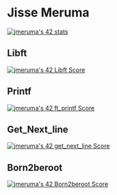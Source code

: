 # Jisse Meruma
[![jmeruma's 42 stats](https://badge42.vercel.app/api/v2/clab6l10b00840fmldpp53p2z/stats?cursusId=21&coalitionId=58)](https://github.com/JaeSeoKim/badge42)

## Libft 
[![jmeruma's 42 Libft Score](https://badge42.vercel.app/api/v2/clab6l10b00840fmldpp53p2z/project/2818183)](https://github.com/JaeSeoKim/badge42)

## Printf
[![jmeruma's 42 ft_printf Score](https://badge42.vercel.app/api/v2/clab6l10b00840fmldpp53p2z/project/2835144)](https://github.com/JaeSeoKim/badge42)

## Get_Next_line
[![jmeruma's 42 get_next_line Score](https://badge42.vercel.app/api/v2/clab6l10b00840fmldpp53p2z/project/2845600)](https://github.com/JaeSeoKim/badge42)

## Born2beroot 
[![jmeruma's 42 Born2beroot Score](https://badge42.vercel.app/api/v2/clab6l10b00840fmldpp53p2z/project/2859263)](https://github.com/JaeSeoKim/badge42)
